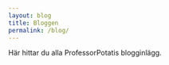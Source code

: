 ```yaml
---
layout: blog
title: Bloggen
permalink: /blog/
---
```


Här hittar du alla ProfessorPotatis blogginlägg.
